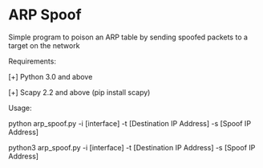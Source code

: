 # ARP Spoof

Simple program to poison an ARP table by sending spoofed packets to a target on the network

Requirements:

[+]  Python 3.0 and above

[+]  Scapy 2.2 and above (pip install scapy)

Usage:

python arp_spoof.py -i [interface] -t [Destination IP Address] -s [Spoof IP Address]

python3 arp_spoof.py -i [interface] -t [Destination IP Address] -s [Spoof IP Address]
